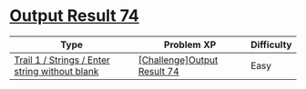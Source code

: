 # [Output Result 74](https://www.codetree.ai/trails/complete/curated-cards/challenge-reading-k201829)

|Type|Problem XP|Difficulty|
|---|---|---|
|[Trail 1 / Strings / Enter string without blank](https://en.codetree.ai/trail-info/novice-low/)|[[Challenge]Output Result 74](https://en.codetree.ai/trails/complete/curated-cards/challenge-reading-k201829/)|Easy|

